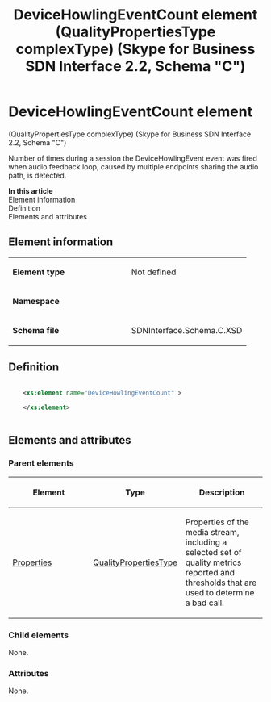 ﻿---
title: DeviceHowlingEventCount element (QualityPropertiesType complexType) (Skype for Business SDN Interface 2.2, Schema "C")
TOCTitle: DeviceHowlingEventCount element
ms:assetid: 637b8a4e-d3c2-56c0-fdc8-4a147db88a76
ms:mtpsurl: https://msdn.microsoft.com/en-us/library/Mt404743(v=office.16)
ms:contentKeyID: 68250656
ms.date: 08/24/2015
mtps_version: v=office.16
dev_langs:
- xml
---

# DeviceHowlingEventCount element 

(QualityPropertiesType complexType) (Skype for Business SDN Interface 2.2, Schema \"C\")

Number of times during a session the DeviceHowlingEvent event was fired when audio feedback loop, caused by multiple endpoints sharing the audio path, is detected.

**In this article**  
Element information  
Definition  
Elements and attributes  

## Element information

<table>
<colgroup>
<col style="width: 50%" />
<col style="width: 50%" />
</colgroup>
<tbody>
<tr class="odd">
<td><p><strong>Element type</strong></p></td>
<td><p>Not defined</p></td>
</tr>
<tr class="even">
<td><p><strong>Namespace</strong></p></td>
<td><p></p></td>
</tr>
<tr class="odd">
<td><p><strong>Schema file</strong></p></td>
<td><p>SDNInterface.Schema.C.XSD</p></td>
</tr>
</tbody>
</table>


## Definition

``` xml

    <xs:element name="DeviceHowlingEventCount" >
    
    </xs:element>
  
```

## Elements and attributes

### Parent elements

<table>
<colgroup>
<col style="width: 33%" />
<col style="width: 33%" />
<col style="width: 33%" />
</colgroup>
<thead>
<tr class="header">
<th><p>Element</p></th>
<th><p>Type</p></th>
<th><p>Description</p></th>
</tr>
</thead>
<tbody>
<tr class="odd">
<td><p><a href="properties-element-qualitytype-complextype-skype-for-business-sdn-interface-2-2-schema-c.md">Properties</a></p></td>
<td><p><a href="qualitypropertiestype-complextype-skype-for-business-sdn-interface-2-2-schema-c.md">QualityPropertiesType</a></p></td>
<td><p>Properties of the media stream, including a selected set of quality metrics reported and thresholds that are used to determine a bad call.</p></td>
</tr>
</tbody>
</table>


### Child elements

None.

### Attributes

None.

